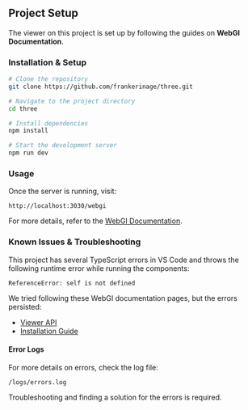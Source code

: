 ## Project Setup

The viewer on this project is set up by following the guides on **WebGI Documentation**.

### Installation & Setup

```sh
# Clone the repository
git clone https://github.com/frankerinage/three.git

# Navigate to the project directory
cd three

# Install dependencies
npm install

# Start the development server
npm run dev
```

### Usage

Once the server is running, visit:

```
http://localhost:3030/webgi
```

For more details, refer to the [WebGI Documentation](https://webgi.xyz/docs).

### Known Issues & Troubleshooting

This project has several TypeScript errors in VS Code and throws the following runtime error while running the components:

```
ReferenceError: self is not defined
```

We tried following these WebGI documentation pages, but the errors persisted:

- [Viewer API](https://webgi.xyz/docs/manual/viewer-api)
- [Installation Guide](https://webgi.xyz/docs/installation)

#### Error Logs

For more details on errors, check the log file:

```
/logs/errors.log
```

Troubleshooting and finding a solution for the errors is required.
